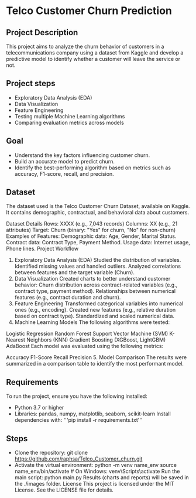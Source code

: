 # Telco Customer Churn Prediction
## Project Description
This project aims to analyze the churn behavior of customers in a telecommunications company using a dataset from Kaggle and develop a predictive model to identify whether a customer will leave the service or not.

## Project steps
- Exploratory Data Analysis (EDA)
- Data Visualization
- Feature Engineering
- Testing multiple Machine Learning algorithms
- Comparing evaluation metrics across models

## Goal
- Understand the key factors influencing customer churn.
- Build an accurate model to predict churn.
- Identify the best-performing algorithm based on metrics such as accuracy, F1-score, recall, and precision.

## Dataset
The dataset used is the Telco Customer Churn Dataset, available on Kaggle. It contains demographic, contractual, and behavioral data about customers.

Dataset Details
Rows: XXXX (e.g., 7,043 records)
Columns: XX (e.g., 21 attributes)
Target: Churn (binary: "Yes" for churn, "No" for non-churn)
Examples of Features:
Demographic data: Age, Gender, Marital Status.
Contract data: Contract Type, Payment Method.
Usage data: Internet usage, Phone lines.
Project Workflow
1. Exploratory Data Analysis (EDA)
Studied the distribution of variables.
Identified missing values and handled outliers.
Analyzed correlations between features and the target variable (Churn).
2. Data Visualization
Created charts to better understand customer behavior:
Churn distribution across contract-related variables (e.g., contract type, payment method).
Relationships between numerical features (e.g., contract duration and churn).
3. Feature Engineering
Transformed categorical variables into numerical ones (e.g., encoding).
Created new features (e.g., relative duration based on contract type).
Standardized and scaled numerical data.
4. Machine Learning Models
The following algorithms were tested:

Logistic Regression
Random Forest
Support Vector Machine (SVM)
K-Nearest Neighbors (KNN)
Gradient Boosting (XGBoost, LightGBM)
AdaBoost
Each model was evaluated using the following metrics:

Accuracy
F1-Score
Recall
Precision
5. Model Comparison
The results were summarized in a comparison table to identify the most performant model.

## Requirements
To run the project, ensure you have the following installed:
- Python 3.7 or higher
- Libraries: pandas, numpy, matplotlib, seaborn, scikit-learn
Install dependencies with:
'''pip install -r requirements.txt'''
## Steps
- Clone the repository:
git clone https://github.com/raphsa/Telco_Customer_churn.git
- Activate the virtual environment:
python -m venv name_env
source name_env/bin/activate  # On Windows: venv\Scripts\activate
Run the main script:
python main.py
Results (charts and reports) will be saved in the ./images folder.
License
This project is licensed under the MIT License. See the LICENSE file for details.